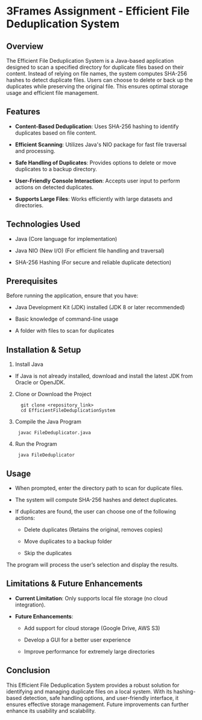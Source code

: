 # 3Frames Assignment - Efficient File Deduplication System


## Overview

The Efficient File Deduplication System is a Java-based application designed to scan a specified directory for duplicate files based on their content. Instead of relying on file names, the system computes SHA-256 hashes to detect duplicate files. Users can choose to delete or back up the duplicates while preserving the original file. This ensures optimal storage usage and efficient file management.



## Features

  - **Content-Based Deduplication**: Uses SHA-256 hashing to identify duplicates based on file content.
  
  - **Efficient Scanning**: Utilizes Java's NIO package for fast file traversal and processing.
  
  - **Safe Handling of Duplicates**: Provides options to delete or move duplicates to a backup directory.
  
  - **User-Friendly Console Interaction**: Accepts user input to perform actions on detected duplicates.
  
  - **Supports Large Files**: Works efficiently with large datasets and directories.

## Technologies Used

  - Java (Core language for implementation)

  - Java NIO (New I/O) (For efficient file handling and traversal)

  - SHA-256 Hashing (For secure and reliable duplicate detection)

## Prerequisites

   Before running the application, ensure that you have:

  - Java Development Kit (JDK) installed (JDK 8 or later recommended)
  
  - Basic knowledge of command-line usage
  
  - A folder with files to scan for duplicates

## Installation & Setup

  1. Install Java

  - If Java is not already installed, download and install the latest JDK from Oracle or OpenJDK.

  2. Clone or Download the Project
    
           git clone <repository_link>
           cd EfficientFileDeduplicationSystem

  3. Compile the Java Program

          javac FileDeduplicator.java

  4. Run the Program

          java FileDeduplicator

## Usage

  - When prompted, enter the directory path to scan for duplicate files.

  - The system will compute SHA-256 hashes and detect duplicates.

  - If duplicates are found, the user can choose one of the following actions:

      - Delete duplicates (Retains the original, removes copies)
      
      - Move duplicates to a backup folder
      
      - Skip the duplicates

The program will process the user’s selection and display the results.

## Limitations & Future Enhancements

  - **Current Limitation**: Only supports local file storage (no cloud integration).

  - **Future Enhancements**:

     - Add support for cloud storage (Google Drive, AWS S3)
      
      - Develop a GUI for a better user experience
      
      - Improve performance for extremely large directories

## Conclusion

  This Efficient File Deduplication System provides a robust solution for identifying and managing duplicate files on a local system.
  With its hashing-based detection, safe handling options, and user-friendly interface, it ensures effective storage management. 
  Future improvements can further enhance its usability and scalability.


  










